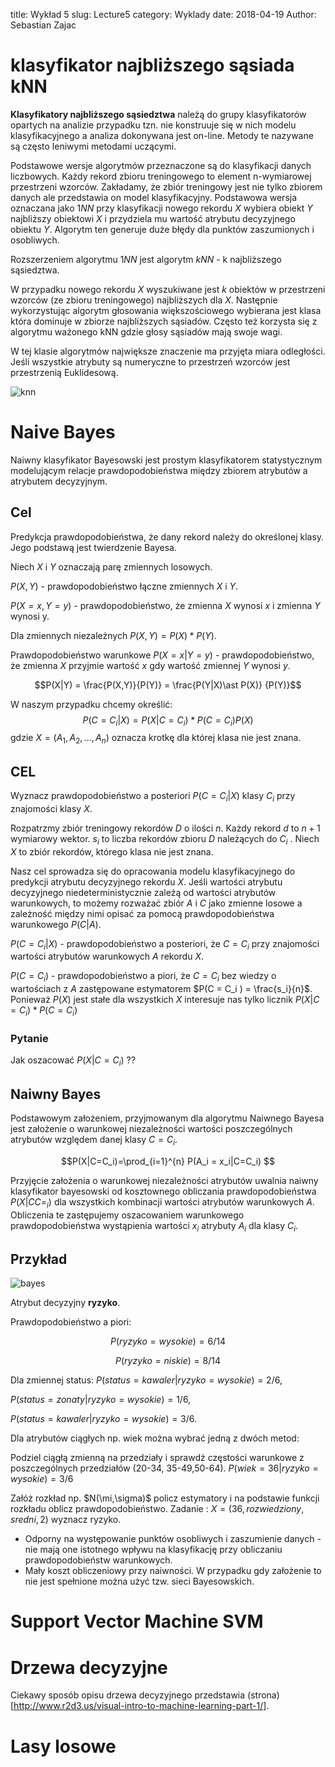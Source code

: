 title: Wykład 5
slug: Lecture5
category: Wyklady
date: 2018-04-19
Author: Sebastian Zajac

# klasyfikator najbliższego sąsiada kNN

**Klasyfikatory najbliższego sąsiedztwa** należą do grupy klasyfikatorów opartych na analizie przypadku tzn. nie konstruuje się w nich modelu klasyfikacyjnego a analiza dokonywana jest on-line. Metody te nazywane są często leniwymi metodami uczącymi.

Podstawowe wersje algorytmów przeznaczone są do klasyfikacji danych liczbowych. Każdy rekord zbioru treningowego to element n-wymiarowej przestrzeni wzorców. Zakładamy, że zbiór treningowy jest nie tylko zbiorem danych ale przedstawia on model klasyfikacyjny. Podstawowa wersja oznaczana jako $1NN$ przy klasyfikacji nowego rekordu $X$ wybiera obiekt $Y$ najbliższy obiektowi $X$ i przydziela mu wartość atrybutu decyzyjnego obiektu $Y$. Algorytm ten generuje duże błędy dla punktów zaszumionych i osobliwych.

Rozszerzeniem algorytmu $1NN$ jest algorytm $kNN$ - k najbliższego sąsiedztwa.

W przypadku nowego rekordu $X$ wyszukiwane jest $k$ obiektów w przestrzeni wzorców (ze zbioru treningowego) najbliższych dla $X$. Następnie wykorzystując algorytm głosowania większościowego wybierana jest klasa która dominuje w zbiorze najbliższych sąsiadów. Często też korzysta się z algorytmu ważonego kNN gdzie głosy sąsiadów mają swoje wagi.

W tej klasie algorytmów największe znaczenie ma przyjęta miara odległości. Jeśli wszystkie atrybuty są numeryczne to przestrzeń wzorców jest przestrzenią Euklidesową.

![knn]({filename}/images/rys13.png)

# Naive Bayes

 Naiwny klasyfikator Bayesowski jest prostym klasyfikatorem statystycznym modelującym relacje prawdopodobieństwa między zbiorem atrybutów a atrybutem decyzyjnym.

## Cel

Predykcja prawdopodobieństwa, że dany rekord należy do określonej klasy. Jego podstawą jest twierdzenie Bayesa.

Niech $X$ i $Y$ oznaczają parę zmiennych losowych.

$P(X,Y)$ - prawdopodobieństwo łączne zmiennych $X$ i $Y$.

$P(X = x,Y = y)$ - prawdopodobieństwo, że zmienna $X$ wynosi $x$ i zmienna $Y$ wynosi y.

Dla zmiennych niezależnych $P(X , Y) = P(X) \ast  P(Y )$.

Prawdopodobieństwo warunkowe $P(X = x|Y = y)$ - prawdopodobieństwo, że zmienna $X$ przyjmie wartość $x$ gdy wartość zmiennej $Y$ wynosi $y$.

$$P(X|Y) = \frac{P(X,Y)}{P(Y)} = \frac{P(Y|X)\ast P(X)} {P(Y)}$$

W naszym przypadku chcemy określić:
$$P(C = C_i|X)= P(X|C ={C_i)\ast P(C=C_i)} {P(X)}$$
gdzie $X = (A_1, A_2, . . . , A_n)$ oznacza krotkę dla której klasa nie jest znana.

## CEL

Wyznacz prawdopodobieństwo a posteriori $P(C = C_i|X)$ klasy $C_i$ przy znajomości klasy $X$.

Rozpatrzmy zbiór treningowy rekordów $D$ o ilości $n$. Każdy rekord $d$ to $n + 1$ wymiarowy wektor. $s_i$ to liczba rekordów zbioru $D$ należących do $C_i$ . Niech $X$ to zbiór rekordów, którego klasa nie jest znana.

Nasz cel sprowadza się do opracowania modelu klasyfikacyjnego do predykcji atrybutu decyzyjnego rekordu $X$. Jeśli wartości atrybutu decyzyjnego niedeterministycznie zależą od wartości atrybutów warunkowych, to możemy rozważać zbiór $A$ i $C$ jako zmienne losowe a zależność między nimi opisać za pomocą prawdopodobieństwa warunkowego $P(C|A)$.

$P(C = C_i|X)$ - prawdopodobieństwo a posteriori, że $C = C_i$ przy znajomości wartości atrybutów warunkowych $A$ rekordu $X$.

$P(C = C_i)$ - prawdopodobieństwo a piori, że $C = C_i$ bez wiedzy o wartościach z $A$ zastępowane estymatorem $P(C = C_i ) = \frac{s_i}{n}$. Ponieważ $P(X)$ jest stałe dla wszystkich $X$ interesuje nas tylko licznik
$P(X|C =C_i)\ast P(C =C_i)$

### Pytanie

Jak oszacować $P(X|C = C_i)$ ??

## Naiwny Bayes

Podstawowym założeniem, przyjmowanym dla algorytmu Naiwnego Bayesa jest założenie o warunkowej niezależności wartości poszczególnych atrybutów względem danej klasy $C = C_i$.

$$P(X|C=C_i)=\prod_{i=1}^{n} P(A_i = x_i|C=C_i) $$

Przyjęcie założenia o warunkowej niezależności  atrybutów uwalnia naiwny klasyfikator bayesowski od kosztownego obliczania prawdopodobieństwa $P(X|CC=_i)$ dla wszystkich kombinacji wartości atrybutów warunkowych  $A$. Obliczenia te zastępujemy oszacowaniem warunkowego prawdopodobieństwa wystąpienia wartości $x_i$ atrybuty $A_i$ dla klasy $C_i$.

## Przykład

![bayes]({filename}/images/rys14.png)

Atrybut decyzyjny **ryzyko**.

Prawdopodobieństwo a piori:

$$P(ryzyko = wysokie) = 6/14$$

$$P(ryzyko = niskie) = 8/14$$

Dla zmiennej status: $P(status = kawaler|ryzyko = wysokie) = 2/6$, 

$P(status = zonaty|ryzyko = wysokie) = 1/6$,

$P(status = kawaler|ryzyko = wysokie) = 3/6$.

Dla atrybutów ciągłych np. wiek można wybrać jedną z dwóch metod:

Podziel ciągłą zmienną na przedziały i sprawdź częstości warunkowe z poszczególnych przedziałów (20-34, 35-49,50-64). $P(wiek = 36|ryzyko = wysokie) = 3/6$

Załóż rozkład np. $N(\mi,\sigma)$ policz estymatory i na podstawie funkcji rozkładu oblicz prawdopodobieństwo.
Zadanie : $X = (36, rozwiedziony , sredni , 2)$ wyznacz ryzyko.

- Odporny na występowanie punktów osobliwych i zaszumienie danych - nie mają one istotnego wpływu na klasyfikację przy obliczaniu prawdopodobieństw warunkowych.
- Mały koszt obliczeniowy przy naiwności. W przypadku gdy założenie to nie jest spełnione można użyć tzw. sieci Bayesowskich.

# Support Vector Machine SVM

# Drzewa decyzyjne

Ciekawy sposób opisu drzewa decyzyjnego przedstawia (strona)[http://www.r2d3.us/visual-intro-to-machine-learning-part-1/].


# Lasy losowe
